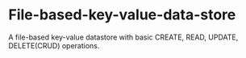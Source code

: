 # File-based-key-value-data-store
A file-based key-value datastore with basic CREATE, READ, UPDATE, DELETE(CRUD) operations.
